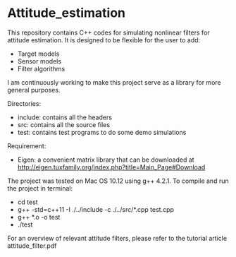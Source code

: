 # Attitude_estimation

This repository contains C++ codes for simulating nonlinear filters for attitude estimation. 
It is designed to be flexible for the user to add:
  + Target models
  + Sensor models
  + Filter algorithms
  
I am continuously working to make this project serve as a library for more general purposes.

Directories:
  + include: contains all the headers
  + src: contains all the source files
  + test: contains test programs to do some demo simulations
 
Requirement:
  + Eigen: a convenient matrix library that can be downloaded at http://eigen.tuxfamily.org/index.php?title=Main_Page#Download
 
The project was tested on Mac OS 10.12 using g++ 4.2.1.
To compile and run the project in terminal: 
  + cd test
  + g++ -std=c++11 -I ./../include -c ./../src/*.cpp test.cpp
  + g++ *.o -o test
  + ./test

For an overview of relevant attitude filters, please refer to the tutorial article attitude_filter.pdf
